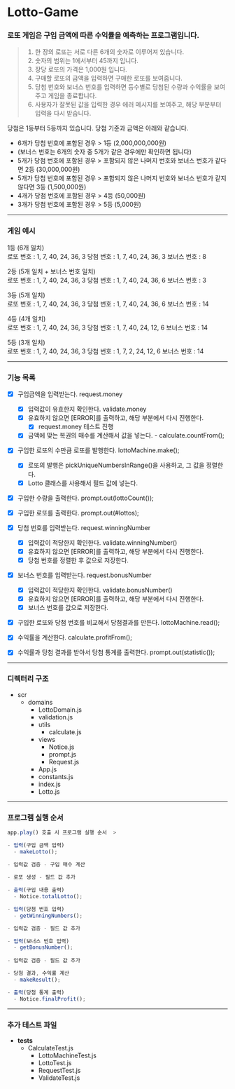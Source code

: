 # Lotto-Game

### 로또 게임은 구입 금액에 따른 수익률을 예측하는 프로그램입니다.

> 1. 한 장의 로또는 서로 다른 6개의 숫자로 이루어져 있습니다.
> 2. 숫자의 범위는 1에서부터 45까지 입니다.
> 3. 장당 로또의 가격은 1,000원 입니다.
> 4. 구매할 로또의 금액을 입력하면 구매한 로또를 보여줍니다.
> 5. 당첨 번호와 보너스 번호를 입력하면 등수별로 당첨된 수량과 수익률을 보여주고 게임을 종료합니다.
> 6. 사용자가 잘못된 값을 입력한 경우 에러 메시지를 보여주고, 해당 부분부터 입력을 다시 받습니다.

당첨은 1등부터 5등까지 있습니다. 당첨 기준과 금액은 아래와 같습니다.
- 6개가 당첨 번호에 포함된 경우 > 1등 (2,000,000,000원)
- (보너스 번호는 6개의 숫자 중 5개가 같은 경우에만 확인하면 됩니다)
- 5개가 당첨 번호에 포함된 경우 > 포함되지 않은 나머지 번호와 보너스 번호가 같다면 2등 (30,000,000원)
- 5개가 당첨 번호에 포함된 경우 > 포함되지 않은 나머지 번호와 보너스 번호가 같지 않다면 3등 (1,500,000원)
- 4개가 당첨 번호에 포함된 경우 > 4등 (50,000원)
- 3개가 당첨 번호에 포함된 경우 > 5등 (5,000원)

---

### 게임 예시

1등 (6개 일치) <br>
로또 번호 : 1, 7, 40, 24, 36, 3
당첨 번호 : 1, 7, 40, 24, 36, 3
보너스 번호 : 8

2등 (5개 일치 + 보너스 번호 일치) <br>
로또 번호 : 1, 7, 40, 24, 36, 3
당첨 번호 : 1, 7, 40, 24, 36, 6
보너스 번호 : 3

3등 (5개 일치) <br>
로또 번호 : 1, 7, 40, 24, 36, 3
당첨 번호 : 1, 7, 40, 24, 36, 6
보너스 번호 : 14

4등 (4개 일치) <br>
로또 번호 : 1, 7, 40, 24, 36, 3
당첨 번호 : 1, 7, 40, 24, 12, 6
보너스 번호 : 14

5등 (3개 일치) <br>
로또 번호 : 1, 7, 40, 24, 36, 3
당첨 번호 : 1, 7, 2, 24, 12, 6
보너스 번호 : 14

---

### 기능 목록

- [x] 구입금액을 입력받는다. request.money
    - [x] 입력값이 유효한지 확인한다. validate.money
    - [x] 유효하지 않으면 [ERROR]를 출력하고, 해당 부분에서 다시 진행한다.
        - [x] request.money 테스트 진행 
    - [x] 금액에 맞는 복권의 매수를 계산해서 값을 넣는다. - calculate.countFrom();

- [x] 구입한 로또의 수만큼 로또를 발행한다. lottoMachine.make();
    - [x] 로또의 발행은 pickUniqueNumbersInRange()을 사용하고, 그 값을 정렬한다.
    - [x] Lotto 클래스를 사용해서 필드 값에 넣는다.

- [x] 구입한 수량을 출력한다. prompt.out(lottoCount());
- [x] 구입한 로또를 출력한다. prompt.out(#lottos);

- [x] 당첨 번호를 입력받는다. request.winningNumber 
    - [x] 입력값이 적당한지 확인한다. validate.winningNumber()
    - [x] 유효하지 않으면 [ERROR]를 출력하고, 해당 부분에서 다시 진행한다.
    - [x] 당첨 번호를 정렬한 후 값으로 저장한다.
- [x] 보너스 번호를 입력받는다. request.bonusNumber
    - [x] 입력값이 적당한지 확인한다. validate.bonusNumber()
    - [x] 유효하지 않으면 [ERROR]를 출력하고, 해당 부분에서 다시 진행한다.
    - [x] 보너스 번호를 값으로 저장한다.

- [x] 구입한 로또와 당첨 번호를 비교해서 당첨결과를 만든다. lottoMachine.read();
- [x] 수익률을 계산한다. calculate.profitFrom();

- [x] 수익률과 당첨 결과를 받아서 당첨 통계를 출력한다. prompt.out(statistic());

---

### 디렉터리 구조

- scr
  - domains
      - LottoDomain.js
      - validation.js
    - utils
      - calculate.js
    - views
      - Notice.js
      - prompt.js
      - Request.js
    - App.js
    - constants.js
    - index.js
    - Lotto.js

---

### 프로그램 실행 순서

```js
app.play() 호출 시 프로그램 실행 순서  >

- 입력(구입 금액 입력)
  - makeLotto(); 
  
- 입력값 검증 - 구입 매수 계산

- 로또 생성 - 필드 값 추가

- 출력(구입 내용 출력)
  - Notice.totalLotto();

- 입력(당첨 번호 입력)
  - getWinningNumbers();

- 입력값 검증 - 필드 값 추가

- 입력(보너스 번호 입력)
  - getBonusNumber();
  
- 입력값 검증 - 필드 값 추가

- 당첨 결과, 수익률 계산
  - makeResult(); 

- 출력(당첨 통계 출력)
  - Notice.finalProfit();
```

---

### 추가 테스트 파일

- __tests__
  - CalculateTest.js
    - LottoMachineTest.js
    - LottoTest.js
    - RequestTest.js
    - ValidateTest.js

